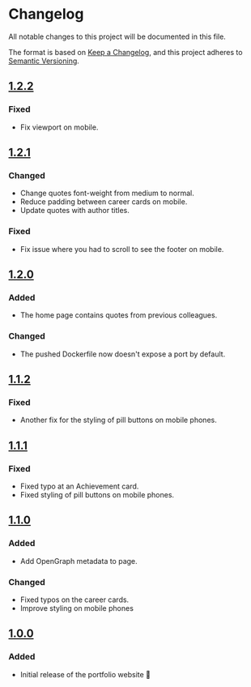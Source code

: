 # Changelog

All notable changes to this project will be documented in this file.

The format is based on [Keep a Changelog](https://keepachangelog.com/en/1.1.0/),
and this project adheres to [Semantic Versioning](https://semver.org/spec/v2.0.0.html).

## [1.2.2]

### Fixed

- Fix viewport on mobile.

## [1.2.1]

### Changed

- Change quotes font-weight from medium to normal.
- Reduce padding between career cards on mobile.
- Update quotes with author titles.

### Fixed

- Fix issue where you had to scroll to see the footer on mobile.

## [1.2.0]

### Added

- The home page contains quotes from previous colleagues.

### Changed

- The pushed Dockerfile now doesn't expose a port by default.

## [1.1.2]

### Fixed

- Another fix for the styling of pill buttons on mobile phones.

## [1.1.1]

### Fixed

- Fixed typo at an Achievement card.
- Fixed styling of pill buttons on mobile phones.

## [1.1.0]

### Added

- Add OpenGraph metadata to page.

### Changed

- Fixed typos on the career cards.
- Improve styling on mobile phones

## [1.0.0]

### Added

- Initial release of the portfolio website 🎉


[Unreleased]: https://github.com/JoostVisser/personal-website/compare/1.2.2...HEAD
[1.2.2]: https://github.com/JoostVisser/personal-website/tree/1.2.2
[1.2.1]: https://github.com/JoostVisser/personal-website/tree/1.2.1
[1.2.0]: https://github.com/JoostVisser/personal-website/tree/1.2.0
[1.1.2]: https://github.com/JoostVisser/personal-website/tree/1.1.2
[1.1.1]: https://github.com/JoostVisser/personal-website/tree/1.1.1
[1.1.0]: https://github.com/JoostVisser/personal-website/tree/1.1.0
[1.0.0]: https://github.com/JoostVisser/personal-website/tree/1.0.0
